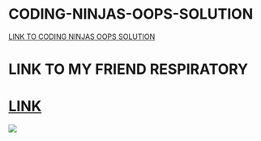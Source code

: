 # CODING-NINJAS-OOPS-SOLUTION
[LINK TO CODING NINJAS OOPS SOLUTION](https://github.com/Rudrakshh/CODING-NINJAS-OOPS-SOLUTION)

# LINK TO MY FRIEND RESPIRATORY
# [LINK](https://github.com/09-hrick/cn-java-sols)
<img src="https://user-images.githubusercontent.com/69029697/108505914-16490380-7286-11eb-9380-376d05af7eca.jpeg" />

